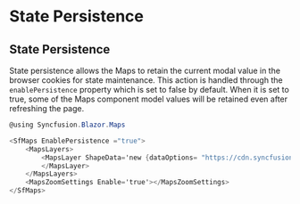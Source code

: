 # State Persistence

## State Persistence

State persistence allows the Maps to retain the current modal value in the browser cookies for state maintenance. This action is handled through the `enablePersistence` property which is set to false by default. When it is set to true, some of the Maps component model values will be retained even after refreshing the page.

```csharp
@using Syncfusion.Blazor.Maps

<SfMaps EnablePersistence ="true">
    <MapsLayers>
        <MapsLayer ShapeData='new {dataOptions= "https://cdn.syncfusion.com/maps/map-data/world-map.json"}'>
        </MapsLayer>
    </MapsLayers>
    <MapsZoomSettings Enable='true'></MapsZoomSettings>
</SfMaps>
```
